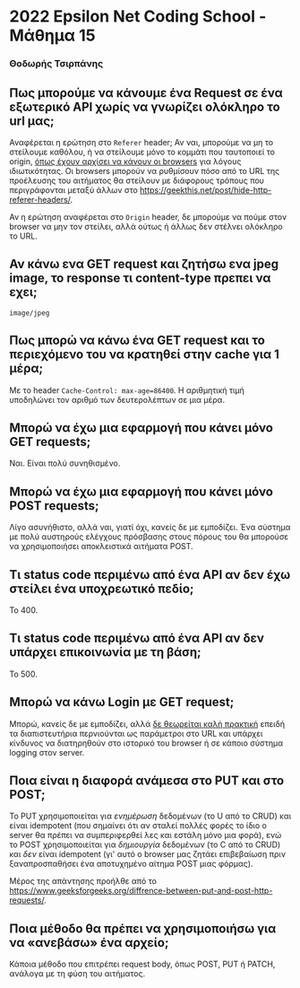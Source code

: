 #  2022 Epsilon Net Coding School - Μάθημα 15

### Θοδωρής Τσιρπάνης

## Πως μπορούμε να κάνουμε ένα Request σε ένα εξωτερικό API χωρίς να γνωρίζει ολόκληρο το url μας;

Αναφέρεται η ερώτηση στο `Referer` header; Αν ναι, μπορούμε να μη το στείλουμε καθόλου, ή να στείλουμε μόνο το κομμάτι που ταυτοποιεί το origin, [όπως έχουν αρχίσει να κάνουν οι browsers](https://en.wikipedia.org/wiki/HTTP_referer) για λόγους ιδιωτικότητας. Οι browsers μπορούν να ρυθμίσουν πόσο από το URL της προέλευσης του αιτήματος θα στείλουν με διάφορους τρόπους που περιγράφονται μεταξύ άλλων στο https://geekthis.net/post/hide-http-referer-headers/.

Αν η ερώτηση αναφέρεται στο `Origin` header, δε μπορούμε να πούμε στον browser να μην τον στείλει, αλλά ούτως ή άλλως δεν στέλνει ολόκληρο το URL.

## Αν κάνω ενα GET request και ζητήσω ενα jpeg image, το response τι content-type πρεπει να εχει;

`image/jpeg`

## Πως μπορώ να κάνω ένα GET request και το περιεχόμενο του να κρατηθεί στην cache για 1 μέρα;

Με το header `Cache-Control: max-age=86400`. Η αριθμητική τιμή υποδηλώνει τον αριθμό των δευτερολέπτων σε μια μέρα.

## Μπορώ να έχω μια εφαρμογή που κάνει μόνο GET requests;

Ναι. Είναι πολύ συνηθισμένο.

## Μπορώ να έχω μια εφαρμογή που κάνει μόνο POST requests;

Λίγο ασυνήθιστο, αλλά ναι, γιατί όχι, κανείς δε με εμποδίζει. Ένα σύστημα με πολύ αυστηρούς ελέγχους πρόσβασης στους πόρους του θα μπορούσε να χρησιμοποιήσει αποκλειστικά αιτήματα POST.

## Τι status code περιμένω από ένα API αν δεν έχω στείλει ένα υποχρεωτικό πεδίο;

Το 400.

## Τι status code περιμένω από ένα API αν δεν υπάρχει επικοινωνία με τη βάση;

Το 500.

## Μπορώ να κάνω Login με GET request;

Μπορώ, κανείς δε με εμποδίζει, αλλά [δε θεωρείται καλή πρακτική](https://security.stackexchange.com/questions/147188) επειδή τα διαπιστευτήρια περνιούνται ως παράμετροι στο URL και υπάρχει κίνδυνος να διατηρηθούν στο ιστορικό του browser ή σε κάποιο σύστημα logging στον server.

## Ποια είναι η διαφορά ανάμεσα στο PUT και στο POST;

Το PUT χρησιμοποιείται για _ενημέρωση_ δεδομένων (το U από το CRUD) και είναι idempotent (που σημαίνει ότι αν σταλεί πολλές φορές το ίδιο ο server θα πρέπει να συμπεριφερθεί λες και εστάλη μόνο μια φορά), ενώ το POST χρησιμοποιείται για _δημιουργία_ δεδομένων (το C από το CRUD) και _δεν_ είναι idempotent (γι' αυτό ο browser μας ζητάει επιβεβαίωση πριν ξαναπροσπαθήσει ένα αποτυχημένο αίτημα POST μιας φόρμας).

Μέρος της απάντησης προήλθε από το https://www.geeksforgeeks.org/diffrence-between-put-and-post-http-requests/.

## Ποια μέθοδο θα πρέπει να χρησιμοποιήσω για να «ανεβάσω» ένα αρχείο;

Κάποια μέθοδο που επιτρέπει request body, όπως POST, PUT ή PATCH, ανάλογα με τη φύση του αιτήματος.
